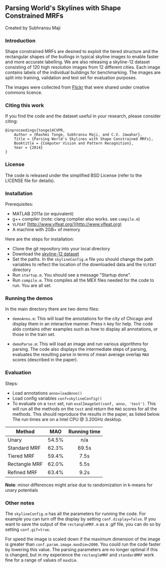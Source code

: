 ## Parsing World's Skylines with Shape Constrained MRFs

Created by Subhransu Maji

### Introduction

Shape constrained MRFs are desined to exploit the tiered structure and the rectangular shapes of the builings in typical skyline images to enable faster and more accurate labelling. We are also releasing a skyline-12 dataset consisting of 120 high resolution images from 12 different cities. Each image contains labels of the individual buildings for benchmarking. The images are split into training, validation and test set for evaluation purposes.

The images were collected from [Flickr](www.flick.com) that were shared under creative commons licence.

### Citing this work

If you find the code and the dataset useful in your research, please consider citing:

    @inproceedings{tonge14CVPR,
        Author = {Rashmi Tonge, Subhransu Maji, and C.V. Jawahar},
        Title = {Parsing World's Skylines with Shape Constrained MRFs},
        Booktitle = {Computer Vision and Pattern Recognition},
        Year = {2014}
    }

### License

The code is released under the simplified BSD License (refer to the
LICENSE file for details).

### Installation

Prerequisites:

* MATLAB 2011a (or equivalent)
* g++ compiler (note: clang complier also works. see `compile.m`)
* `VLFEAT` [http://www.vlfeat.org/](http://www.vlfeat.org)
* A machine with 2GB+ of memory

Here are the steps for installation:

* Clone the git repository into your local directory
* Download the [skyline-12 dataset](http://ttic.uchicago.edu/~smaji/projects/skylineParsing/skyline12.tar.gz)
* Set the paths. In the `skylineConfig.m` file you should change the path variables to reflect the location of the downloaded data and the `VLFEAT` directory 
* Run `startup.m`. You should see a message "Startup done".
* Run `compile.m`. This compiles all the MEX files needed for the code to run. You are all set. 

### Running the demos
In the main directory there are two demo files:

* `demoAnno.m`: This will load the annotations for the city of Chicago and display them in an interactive manner. Press `h` key for help. The code aldo contains other examples such as how to display all annotations, or those in the train set.

* `demoParse.m`: This will load an image and run various algorithms for parsing. The code also displays the intermediate steps of parsing, evaluates the resulting parse in terms of mean average overlap `MAO` scores (described in the paper). 

### Evaluation
Steps:

* Load annotations `anno=loadAnno()`
* Load config variables `conf=skylineConfig()`
* To evaluate on a `test` set, run `evalImageSet(conf, anno, 'test')`. This will run all the methods on the `test` and return the `MAO` scores for all the methods. This should reproduce the results in the paper, as listed below. The run times are on a Intel CPU @ 3.20GHz desktop.

Method         | MAO 		   | Running time
-------------- |:------------:|:------------:
Unary          | 54.5%        | n/a
Standard MRF   | 62.3% 		   | 69.5s
Tiered MRF 	   | 59.4%  	   | 7.5s
Rectangle MRF  |62.0% 		   | 5.5s
Reﬁned MRF     | 63.4%        | 9.2s

**Note**: minor differences might arise due to randomization in k-means for unary potentials

### Other notes

The `skylineConfig.m` has all the parameters for running the code. For example you can turn off the display by setting `conf.display=false`. If you want to save the output of the `rectangleMRF.m` as a .gif file, you can do so by setting `conf.gif=true`.

For speed the image is scaled down if the maximum dimension of the image is greater than `conf.param.image.maxDim=2000`. You could run the code faster by lowering this value. The parsing parameters are no longer optimal if this is changed, but in my experience the `rectangleMRF` and `standardMRF` work fine for a range of values of `maxDim`.
